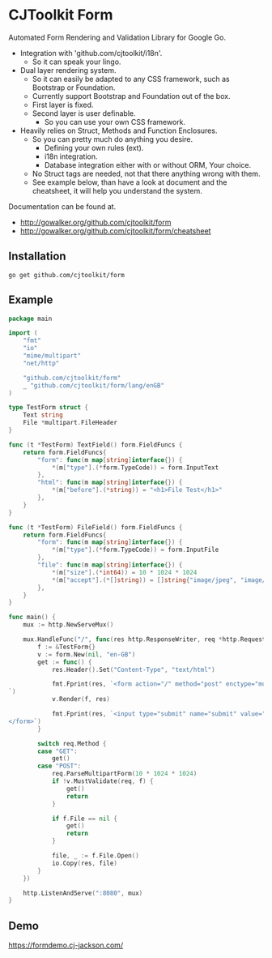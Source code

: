 # CJToolkit Form

Automated Form Rendering and Validation Library for Google Go.

- Integration with 'github.com/cjtoolkit/i18n'.
  - So it can speak your lingo.
- Dual layer rendering system.
  - So it can easily be adapted to any CSS framework, such as Bootstrap or Foundation.
  - Currently support Bootstrap and Foundation out of the box.
  - First layer is fixed.
  - Second layer is user definable.
    - So you can use your own CSS framework.
- Heavily relies on Struct, Methods and Function Enclosures.
  - So you can pretty much do anything you desire.
    - Defining your own rules (ext).
    - i18n integration.
    - Database integration either with or without ORM, Your choice.
  - No Struct tags are needed, not that there anything wrong with them.
  - See example below, than have a look at document and the cheatsheet, it will help you understand the system.


Documentation can be found at.

 - http://gowalker.org/github.com/cjtoolkit/form
 - http://gowalker.org/github.com/cjtoolkit/form/cheatsheet

## Installation

~~~
go get github.com/cjtoolkit/form
~~~

## Example

~~~ go
package main

import (
	"fmt"
	"io"
	"mime/multipart"
	"net/http"

	"github.com/cjtoolkit/form"
	_ "github.com/cjtoolkit/form/lang/enGB"
)

type TestForm struct {
	Text string
	File *multipart.FileHeader
}

func (t *TestForm) TextField() form.FieldFuncs {
	return form.FieldFuncs{
		"form": func(m map[string]interface{}) {
			*(m["type"].(*form.TypeCode)) = form.InputText
		},
		"html": func(m map[string]interface{}) {
			*(m["before"].(*string)) = "<h1>File Test</h1>"
		},
	}
}

func (t *TestForm) FileField() form.FieldFuncs {
	return form.FieldFuncs{
		"form": func(m map[string]interface{}) {
			*(m["type"].(*form.TypeCode)) = form.InputFile
		},
		"file": func(m map[string]interface{}) {
			*(m["size"].(*int64)) = 10 * 1024 * 1024
			*(m["accept"].(*[]string)) = []string{"image/jpeg", "image/png"}
		},
	}
}

func main() {
	mux := http.NewServeMux()

	mux.HandleFunc("/", func(res http.ResponseWriter, req *http.Request) {
		f := &TestForm{}
		v := form.New(nil, "en-GB")
		get := func() {
			res.Header().Set("Content-Type", "text/html")

			fmt.Fprint(res, `<form action="/" method="post" enctype="multipart/form-data">
`)
			v.Render(f, res)

			fmt.Fprint(res, `<input type="submit" name="submit" value="Submit">
</form>`)
		}

		switch req.Method {
		case "GET":
			get()
		case "POST":
			req.ParseMultipartForm(10 * 1024 * 1024)
			if !v.MustValidate(req, f) {
				get()
				return
			}

			if f.File == nil {
				get()
				return
			}

			file, _ := f.File.Open()
			io.Copy(res, file)
		}
	})

	http.ListenAndServe(":8080", mux)
}
~~~

## Demo

https://formdemo.cj-jackson.com/